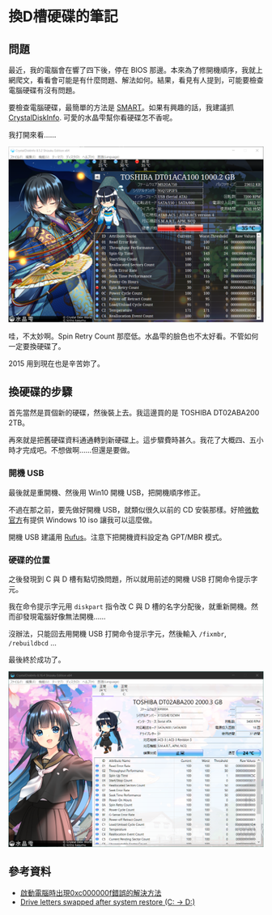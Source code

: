 # 換D槽硬碟的筆記

## 問題

最近，我的電腦會在響了四下後，停在 BIOS 那邊。本來為了修開機順序，我就上網爬文，看看會可能是有什麼問題、解法如何。結果，看見有人提到，可能要檢查電腦硬碟有沒有問題。

要檢查電腦硬碟，最簡單的方法是 [SMART](https://en.wikipedia.org/wiki/S.M.A.R.T.)。如果有興趣的話，我建議抓 [CrystalDiskInfo](https://crystalmark.info/en/software/crystaldiskinfo/). 可愛的水晶雫幫你看硬碟怎不香呢。

我打開來看……

![Spin Retry Count 已經有點不行的硬碟](https://raw.githubusercontent.com/iigmir/blog-source/master/assets/93/trouble.png)

哇，不太妙啊。Spin Retry Count 那麼低。水晶雫的臉色也不太好看。不管如何一定要換硬碟了。

2015 用到現在也是辛苦妳了。

## 換硬碟的步驟

首先當然是買個新的硬碟，然後裝上去。我這邊買的是 TOSHIBA DT02ABA200 2TB。

再來就是把舊硬碟資料通通轉到新硬碟上。這步驟費時甚久。我花了大概四、五小時才完成吧。不想做啊……但還是要做。

### 開機 USB

最後就是重開機、然後用 Win10 開機 USB，把開機順序修正。

不過在那之前，要先做好開機 USB，就類似很久以前的 CD 安裝那樣。好險[微軟官方](https://www.microsoft.com/software-download/windows10)有提供 Windows 10 iso 讓我可以這麼做。

開機 USB 建議用 [Rufus](https://rufus.ie)。注意下把開機資料設定為 GPT/MBR 模式。

### 硬碟的位置

之後發現到 C 與 D 槽有點切換問題，所以就用前述的開機 USB 打開命令提示字元。

我在命令提示字元用 `diskpart` 指令改 C 與 D 槽的名字分配後，就重新開機。然而卻發現電腦好像無法開機……

沒辦法，只能回去用開機 USB 打開命令提示字元，然後輸入 `/fixmbr`, `/rebuildbcd` ...

最後終於成功了。

![已經換好的硬碟](https://raw.githubusercontent.com/iigmir/blog-source/master/assets/93/transferred.png)

## 參考資料

* [啟動電腦時出現0xc000000f錯誤的解決方法](https://www.reneelab.net/computer-error-0xc000000f.html)
* [Drive letters swapped after system restore (C: → D:)](https://www.superuser.com/a/681970)
